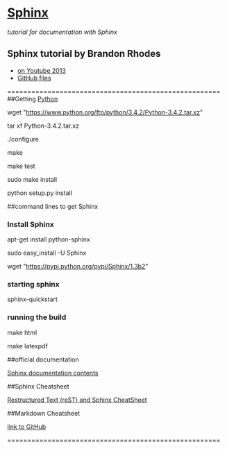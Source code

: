 # [Sphinx](http://sphinx-doc.org/latest/index.html)

_tutorial for documentation with Sphinx_
## Sphinx tutorial by Brandon Rhodes #

* [on Youtube 2013](https://www.youtube.com/watch?v=QNHM7q2hLh8)
* [GitHub files](https://github.com/brandon-rhodes/sphinx-tutorial)

=====================================================
##Getting [Python](https://www.python.org/)

wget "https://www.python.org/ftp/python/3.4.2/Python-3.4.2.tar.xz"

tar xf Python-3.4.2.tar.xz

./configure

make

make test

sudo make install

python setup.py install


##command lines to get Sphinx

### Install Sphinx #

apt-get install python-sphinx

sudo easy_install -U Sphinx

wget "https://pypi.python.org/pypi/Sphinx/1.3b2"

### starting sphinx #

sphinx-quickstart

### running the build #

make html

make latexpdf

##official documentation

[Sphinx documentation contents](http://sphinx-doc.org/latest/contents.html)

##Sphinx Cheatsheet

[Restructured Text (reST) and Sphinx CheatSheet](http://thomas-cokelaer.info/tutorials/sphinx/rest_syntax.html)

##Markdown Cheatsheet

[link to GitHub](https://github.com/adam-p/markdown-here/wiki/Markdown-Cheatsheet)

=====================================================
